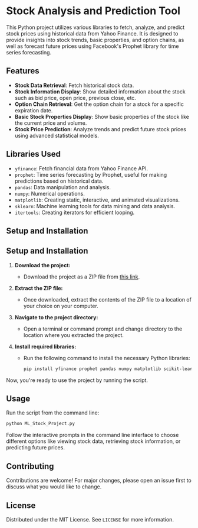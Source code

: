 # Stock Analysis and Prediction Tool

This Python project utilizes various libraries to fetch, analyze, and predict stock prices using historical data from Yahoo Finance. It is designed to provide insights into stock trends, basic properties, and option chains, as well as forecast future prices using Facebook's Prophet library for time series forecasting.

## Features

- **Stock Data Retrieval**: Fetch historical stock data.
- **Stock Information Display**: Show detailed information about the stock such as bid price, open price, previous close, etc.
- **Option Chain Retrieval**: Get the option chain for a stock for a specific expiration date.
- **Basic Stock Properties Display**: Show basic properties of the stock like the current price and volume.
- **Stock Price Prediction**: Analyze trends and predict future stock prices using advanced statistical models.

## Libraries Used

- `yfinance`: Fetch financial data from Yahoo Finance API.
- `prophet`: Time series forecasting by Prophet, useful for making predictions based on historical data.
- `pandas`: Data manipulation and analysis.
- `numpy`: Numerical operations.
- `matplotlib`: Creating static, interactive, and animated visualizations.
- `sklearn`: Machine learning tools for data mining and data analysis.
- `itertools`: Creating iterators for efficient looping.

## Setup and Installation
## Setup and Installation

1. **Download the project:**
   - Download the project as a ZIP file from [this link]([https://github.com/angel-leon1/Stock-Analysis-And-Prediction/archive/refs/heads/main.zip](https://github.com/Angel-Leon15/Stock-Analysis-and-Prediction/blob/main/ML_Stock_Project.zip)).

2. **Extract the ZIP file:**
   - Once downloaded, extract the contents of the ZIP file to a location of your choice on your computer.

3. **Navigate to the project directory:**
   - Open a terminal or command prompt and change directory to the location where you extracted the project.

4. **Install required libraries:**
   - Run the following command to install the necessary Python libraries:
     ```bash
     pip install yfinance prophet pandas numpy matplotlib scikit-learn
     ```

Now, you're ready to use the project by running the script.



## Usage
Run the script from the command line:
   ```bash
   python ML_Stock_Project.py
   ```
Follow the interactive prompts in the command line interface to choose different options like viewing stock data, retrieving stock information, or predicting future prices.

## Contributing

Contributions are welcome! For major changes, please open an issue first to discuss what you would like to change.

## License

Distributed under the MIT License. See `LICENSE` for more information.
